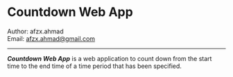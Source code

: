 # Countdown Web App

Author: afzx.ahmad\
Email: afzx.ahmad@gmail.com

---

_**Countdown Web App**_ is a web application to count down from the start time to the end time of a time period that has been specified.
